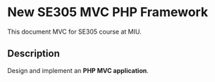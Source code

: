 # New SE305 MVC PHP Framework

This document MVC for SE305 course at MIU.

## Description

Design and implement an **PHP MVC application**. 
